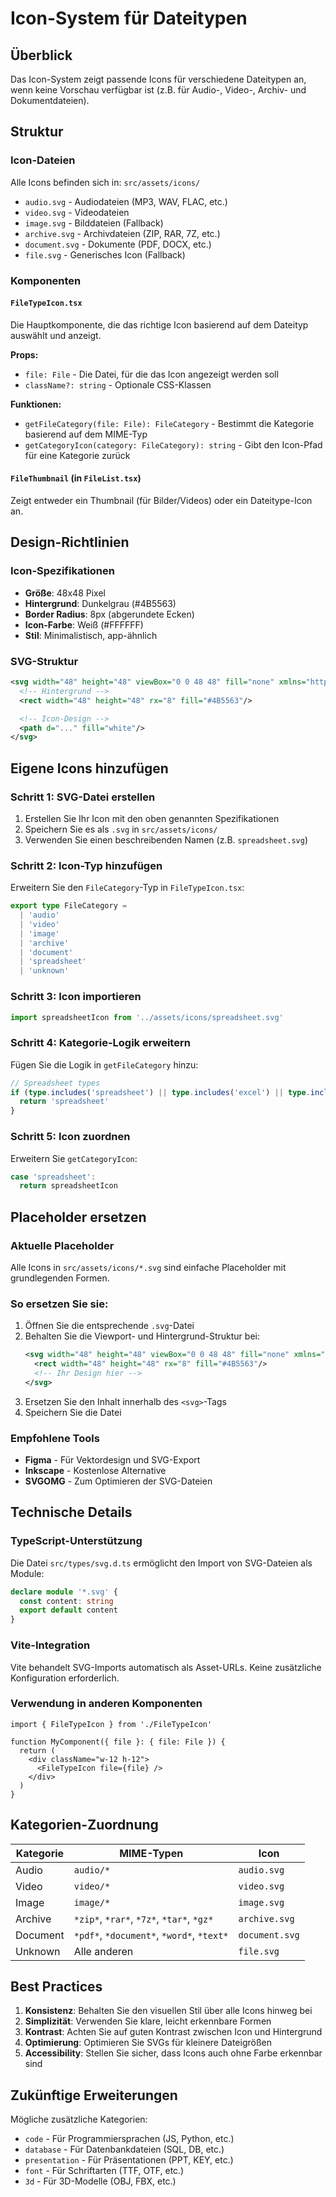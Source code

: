 # Icon-System für Dateitypen

## Überblick

Das Icon-System zeigt passende Icons für verschiedene Dateitypen an, wenn keine Vorschau verfügbar ist (z.B. für Audio-, Video-, Archiv- und Dokumentdateien).

## Struktur

### Icon-Dateien

Alle Icons befinden sich in: `src/assets/icons/`

- `audio.svg` - Audiodateien (MP3, WAV, FLAC, etc.)
- `video.svg` - Videodateien
- `image.svg` - Bilddateien (Fallback)
- `archive.svg` - Archivdateien (ZIP, RAR, 7Z, etc.)
- `document.svg` - Dokumente (PDF, DOCX, etc.)
- `file.svg` - Generisches Icon (Fallback)

### Komponenten

#### `FileTypeIcon.tsx`

Die Hauptkomponente, die das richtige Icon basierend auf dem Dateityp auswählt und anzeigt.

**Props:**

- `file: File` - Die Datei, für die das Icon angezeigt werden soll
- `className?: string` - Optionale CSS-Klassen

**Funktionen:**

- `getFileCategory(file: File): FileCategory` - Bestimmt die Kategorie basierend auf dem MIME-Typ
- `getCategoryIcon(category: FileCategory): string` - Gibt den Icon-Pfad für eine Kategorie zurück

#### `FileThumbnail` (in `FileList.tsx`)

Zeigt entweder ein Thumbnail (für Bilder/Videos) oder ein Dateitype-Icon an.

## Design-Richtlinien

### Icon-Spezifikationen

- **Größe**: 48x48 Pixel
- **Hintergrund**: Dunkelgrau (#4B5563)
- **Border Radius**: 8px (abgerundete Ecken)
- **Icon-Farbe**: Weiß (#FFFFFF)
- **Stil**: Minimalistisch, app-ähnlich

### SVG-Struktur

```svg
<svg width="48" height="48" viewBox="0 0 48 48" fill="none" xmlns="http://www.w3.org/2000/svg">
  <!-- Hintergrund -->
  <rect width="48" height="48" rx="8" fill="#4B5563"/>

  <!-- Icon-Design -->
  <path d="..." fill="white"/>
</svg>
```

## Eigene Icons hinzufügen

### Schritt 1: SVG-Datei erstellen

1. Erstellen Sie Ihr Icon mit den oben genannten Spezifikationen
2. Speichern Sie es als `.svg` in `src/assets/icons/`
3. Verwenden Sie einen beschreibenden Namen (z.B. `spreadsheet.svg`)

### Schritt 2: Icon-Typ hinzufügen

Erweitern Sie den `FileCategory`-Typ in `FileTypeIcon.tsx`:

```typescript
export type FileCategory =
  | 'audio'
  | 'video'
  | 'image'
  | 'archive'
  | 'document'
  | 'spreadsheet'
  | 'unknown'
```

### Schritt 3: Icon importieren

```typescript
import spreadsheetIcon from '../assets/icons/spreadsheet.svg'
```

### Schritt 4: Kategorie-Logik erweitern

Fügen Sie die Logik in `getFileCategory` hinzu:

```typescript
// Spreadsheet types
if (type.includes('spreadsheet') || type.includes('excel') || type.includes('sheet')) {
  return 'spreadsheet'
}
```

### Schritt 5: Icon zuordnen

Erweitern Sie `getCategoryIcon`:

```typescript
case 'spreadsheet':
  return spreadsheetIcon
```

## Placeholder ersetzen

### Aktuelle Placeholder

Alle Icons in `src/assets/icons/*.svg` sind einfache Placeholder mit grundlegenden Formen.

### So ersetzen Sie sie:

1. Öffnen Sie die entsprechende `.svg`-Datei
2. Behalten Sie die Viewport- und Hintergrund-Struktur bei:
   ```svg
   <svg width="48" height="48" viewBox="0 0 48 48" fill="none" xmlns="http://www.w3.org/2000/svg">
     <rect width="48" height="48" rx="8" fill="#4B5563"/>
     <!-- Ihr Design hier -->
   </svg>
   ```
3. Ersetzen Sie den Inhalt innerhalb des `<svg>`-Tags
4. Speichern Sie die Datei

### Empfohlene Tools

- **Figma** - Für Vektordesign und SVG-Export
- **Inkscape** - Kostenlose Alternative
- **SVGOMG** - Zum Optimieren der SVG-Dateien

## Technische Details

### TypeScript-Unterstützung

Die Datei `src/types/svg.d.ts` ermöglicht den Import von SVG-Dateien als Module:

```typescript
declare module '*.svg' {
  const content: string
  export default content
}
```

### Vite-Integration

Vite behandelt SVG-Imports automatisch als Asset-URLs. Keine zusätzliche Konfiguration erforderlich.

### Verwendung in anderen Komponenten

```tsx
import { FileTypeIcon } from './FileTypeIcon'

function MyComponent({ file }: { file: File }) {
  return (
    <div className="w-12 h-12">
      <FileTypeIcon file={file} />
    </div>
  )
}
```

## Kategorien-Zuordnung

| Kategorie | MIME-Typen                                | Icon           |
| --------- | ----------------------------------------- | -------------- |
| Audio     | `audio/*`                                 | `audio.svg`    |
| Video     | `video/*`                                 | `video.svg`    |
| Image     | `image/*`                                 | `image.svg`    |
| Archive   | `*zip*`, `*rar*`, `*7z*`, `*tar*`, `*gz*` | `archive.svg`  |
| Document  | `*pdf*`, `*document*`, `*word*`, `*text*` | `document.svg` |
| Unknown   | Alle anderen                              | `file.svg`     |

## Best Practices

1. **Konsistenz**: Behalten Sie den visuellen Stil über alle Icons hinweg bei
2. **Simplizität**: Verwenden Sie klare, leicht erkennbare Formen
3. **Kontrast**: Achten Sie auf guten Kontrast zwischen Icon und Hintergrund
4. **Optimierung**: Optimieren Sie SVGs für kleinere Dateigrößen
5. **Accessibility**: Stellen Sie sicher, dass Icons auch ohne Farbe erkennbar sind

## Zukünftige Erweiterungen

Mögliche zusätzliche Kategorien:

- `code` - Für Programmiersprachen (JS, Python, etc.)
- `database` - Für Datenbankdateien (SQL, DB, etc.)
- `presentation` - Für Präsentationen (PPT, KEY, etc.)
- `font` - Für Schriftarten (TTF, OTF, etc.)
- `3d` - Für 3D-Modelle (OBJ, FBX, etc.)
